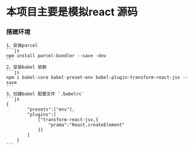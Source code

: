 # 本项目主要是模拟react 源码
### 搭建环境
	1、安装parcel
	```js
	npm install parcel-bundler --save -dev
	```
	2、安装babel 依赖
	```js
	npm i babel-core babel-preset-env babel-plugin-transform-react-jsx --save
	```
	3、创建babel 配置文件 `.babelrc`
	```js
	{
    		"presets":["env"],
    		"plugins":[
    			["transform-react-jsx,{
    				"prama":"React.createElement"
    			}]
    		]
    	}
	```
